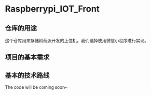 # Raspberrypi_IOT_Front
<h2>仓库的用途</h2>
这个仓库用来存储树莓派开发的上位机。我们选择使用微信小程序进行实现。
<h2>项目的基本需求</h2>

<h2>基本的技术路线</h2>
The code will be coming soon~
